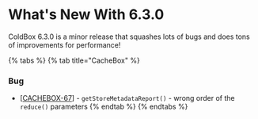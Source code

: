 # What's New With 6.3.0

ColdBox 6.3.0 is a minor release that squashes lots of bugs and does tons of improvements for performance!

{% tabs %}
{% tab title="CacheBox" %}
### Bug

* \[[CACHEBOX-67](https://ortussolutions.atlassian.net/browse/CACHEBOX-67)] - `getStoreMetadataReport()` - wrong order of the `reduce()` parameters
{% endtab %}
{% endtabs %}

